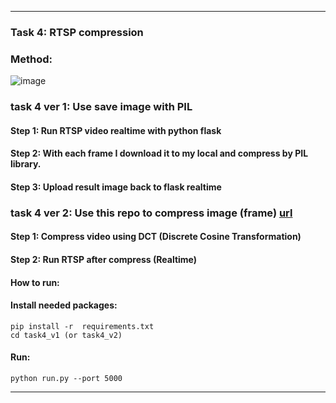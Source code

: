 --------------------------------------
### Task 4: RTSP compression
### Method:
![image](https://user-images.githubusercontent.com/80585483/155496099-655481b3-6b6c-47e2-896a-829f910b5828.png)
### task 4 ver 1: Use save image with PIL
#### Step 1: Run RTSP video realtime with python flask
#### Step 2: With each frame I download it to my local and compress by PIL library.
#### Step 3: Upload result image back to flask realtime
### task 4 ver 2: Use this repo to compress image (frame) [url](https://github.com/abhinav-TB/JPEG-IMAGE-COMPRESSION)
#### Step 1: Compress video using DCT (Discrete Cosine Transformation)
#### Step 2: Run RTSP after compress (Realtime)

#### How to run:
#### Install needed packages:
```
pip install -r  requirements.txt
cd task4_v1 (or task4_v2)
```
#### Run:
```
python run.py --port 5000
```
--------------------------------------